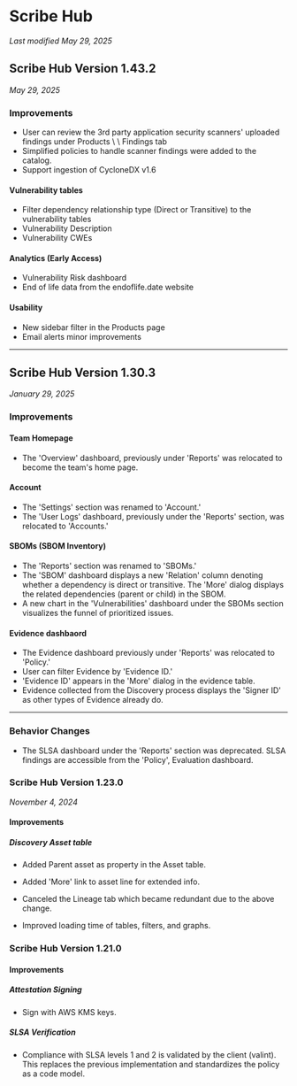 # Scribe Hub
*Last modified May 29, 2025*
## Scribe Hub Version 1.43.2
*May 29, 2025*

### Improvements

- User can review the 3rd party application security scanners' uploaded findings under Products \ <product version> \ Findings tab
- Simplified policies to handle scanner findings were added to the catalog.
- Support ingestion of CycloneDX v1.6
#### Vulnerability tables
- Filter dependency relationship type (Direct or Transitive) to the vulnerability tables
- Vulnerability Description
- Vulnerability CWEs
#### Analytics (Early Access)
- Vulnerability Risk dashboard
- End of life data from the endoflife.date website 
#### Usability
- New sidebar filter in the Products page
- Email alerts minor improvements
---
## Scribe Hub Version 1.30.3
*January 29, 2025*

### Improvements
#### Team Homepage
- The 'Overview' dashboard, previously under 'Reports' was relocated to become the team's home page.
#### Account
- The 'Settings' section was renamed to 'Account.'
- The 'User Logs' dashboard, previously under the 'Reports' section, was relocated to 'Accounts.'
#### SBOMs (SBOM Inventory)
- The 'Reports' section was renamed to 'SBOMs.'
- The 'SBOM' dashboard displays a new 'Relation' column denoting whether a dependency is direct or transitive. The 'More' dialog displays the related dependencies (parent or child) in the SBOM.
- A new chart in the 'Vulnerabilities' dashboard under the SBOMs section visualizes the funnel of prioritized issues.
#### Evidence dashbaord
- The Evidence dashboard previously under 'Reports' was relocated to 'Policy.'
- User can filter Evidence by 'Evidence ID.'
- 'Evidence ID' appears in the 'More' dialog in the evidence table.
- Evidence collected from the Discovery process displays the 'Signer ID' as other types of Evidence already do.
---
### Behavior Changes
- The SLSA dashboard under the 'Reports' section was deprecated. SLSA findings are accessible from the 'Policy', Evaluation dashboard.

### Scribe Hub Version 1.23.0 
*November 4, 2024*

#### Improvements
##### Discovery Asset table
- Added Parent asset as property in the Asset table.

- Added 'More' link to asset line for extended info.
- Canceled the Lineage tab which became redundant due to the above change.
- Improved loading time of tables, filters, and graphs. 

### Scribe Hub Version 1.21.0
#### Improvements
##### Attestation Signing
- Sign with AWS KMS keys.
##### SLSA Verification
- Compliance with SLSA levels 1 and 2 is validated by the client (valint). This replaces the previous implementation and standardizes the policy as a code model.

